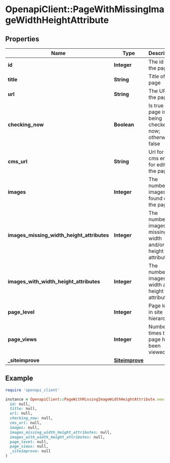 # OpenapiClient::PageWithMissingImageWidthHeightAttribute

## Properties

| Name | Type | Description | Notes |
| ---- | ---- | ----------- | ----- |
| **id** | **Integer** | The id of the page |  |
| **title** | **String** | Title of the page | [optional] |
| **url** | **String** | The URL of the page | [optional] |
| **checking_now** | **Boolean** | Is true if page is being checked now; otherwise false |  |
| **cms_url** | **String** | Url for the cms entry for editing the page. | [optional] |
| **images** | **Integer** | The number of images found on the page |  |
| **images_missing_width_height_attributes** | **Integer** | The number of images missing width and/or height attributes |  |
| **images_with_width_height_attributes** | **Integer** | The number of images with width and height attributes |  |
| **page_level** | **Integer** | Page level in site hierarchy. | [optional] |
| **page_views** | **Integer** | Number of times this page has been viewed | [optional] |
| **_siteimprove** | [**Siteimprove**](Siteimprove.md) |  | [optional] |

## Example

```ruby
require 'openapi_client'

instance = OpenapiClient::PageWithMissingImageWidthHeightAttribute.new(
  id: null,
  title: null,
  url: null,
  checking_now: null,
  cms_url: null,
  images: null,
  images_missing_width_height_attributes: null,
  images_with_width_height_attributes: null,
  page_level: null,
  page_views: null,
  _siteimprove: null
)
```

